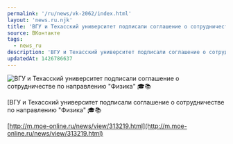 ```yaml
---
permalink: '/ru/news/vk-2062/index.html'
layout: 'news.ru.njk'
title: 'ВГУ и Техасский университет подписали соглашение о сотрудничестве по направлению "Физика" 🎓📚'
source: ВКонтакте
tags:
  - news_ru
description: 'ВГУ и Техасский университет подписали соглашение о сотрудничестве по направлению "Физика" 🎓📚'
updatedAt: 1426786637
---
```

![ВГУ и Техасский университет подписали соглашение о сотрудничестве по направлению "Физика" 🎓📚](https://sun9-69.userapi.com/c6058/v6058303/12491/yhkmSP0mc1Y.jpg)

[ВГУ и Техасский университет подписали соглашение о сотрудничестве по направлению "Физика" 🎓📚

[http://m.moe-online.ru/news/view/313219.html](http://m.moe-online.ru/news/view/313219.html)
